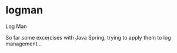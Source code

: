 # logman
Log Man

So far some excercises with Java Spring, trying to apply them to log management...
